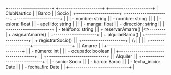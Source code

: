 +---------------------+          +---------------------+           +---------------------+
|    ClubNautico      |          |      Barco          |           |       Socio         |
+---------------------+          +---------------------+           +---------------------+
|                     |          | - nombre: string    |           | - nombre: string    |
|                     |          | - eslora: float     |           | - apellido: string  |
|                     |          | - manga: float      |           | - dirección: string|
|                     |          +---------------------+           | - teléfono: string  |
| + reservarAmarre() |<>--------| + asignarAmarre()   |           +---------------------+
| + alquilarBarco()   |          +---------------------+
| + registrarSocio()  |                    |
+---------------------+                    |
        /\                                 |
         |                                 |
         |            +-------------------+-------------------+
         |            |             Amarre                  |
         |            +------------------------------------+
         |            | - número: int                      |
         |            | - ocupado: boolean                 |
         |            +------------------------------------+
         |                        |
+-----------------------------+   |
|           Alquiler          |   |
+-----------------------------+   |
| - socio: Socio              |   |
| - barco: Barco              |   |
| - fecha_inicio: Date        |   |
| - fecha_fin: Date           |   |
+-----------------------------+   |

